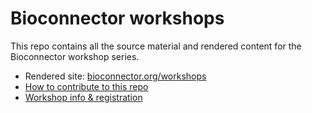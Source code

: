 # Bioconnector workshops

This repo contains all the source material and rendered content for the Bioconnector workshop series.

- Rendered site: [bioconnector.org/workshops](http://bioconnector.org/workshops)
- [How to contribute to this repo](CONTRIBUTING.markdown#contributing)
- [Workshop info & registration](http://data.hsl.virginia.edu/)
